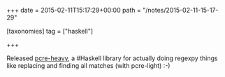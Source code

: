 +++
date = 2015-02-11T15:17:29+00:00
path = "/notes/2015-02-11-15-17-29"

[taxonomies]
tag = ["haskell"]

+++

<p>Released <a href="https://github.com/myfreeweb/pcre-heavy">pcre-heavy</a>, a #Haskell library for actually doing regexpy things like replacing and finding all matches (with pcre-light) :-)</p>

